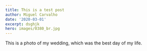 ```yaml
---
title: This is a test post
author: Miguel Carvalho
date: '2020-03-01'
excerpt: dsghjk
hero: images/0380_br.jpg
---
```

This is a photo of my wedding, which was the best day of my life.
